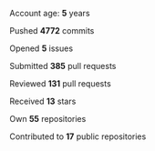 Account age: **5** years

Pushed **4772** commits

Opened **5** issues

Submitted **385** pull requests

Reviewed **131** pull requests

Received **13** stars

Own **55** repositories

Contributed to **17** public repositories

